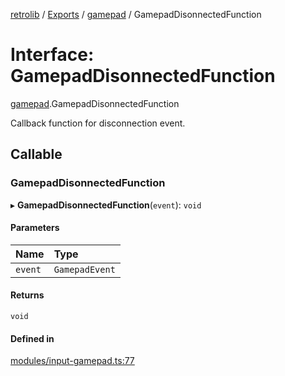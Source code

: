 [retrolib](../README.md) / [Exports](../modules.md) / [gamepad](../modules/gamepad.md) / GamepadDisonnectedFunction

# Interface: GamepadDisonnectedFunction

[gamepad](../modules/gamepad.md).GamepadDisonnectedFunction

Callback function for disconnection event.

## Callable

### GamepadDisonnectedFunction

▸ **GamepadDisonnectedFunction**(`event`): `void`

#### Parameters

| Name | Type |
| :------ | :------ |
| `event` | `GamepadEvent` |

#### Returns

`void`

#### Defined in

[modules/input-gamepad.ts:77](https://github.com/philbgarner/retrolib/blob/5d46b3a/src/modules/input-gamepad.ts#L77)
